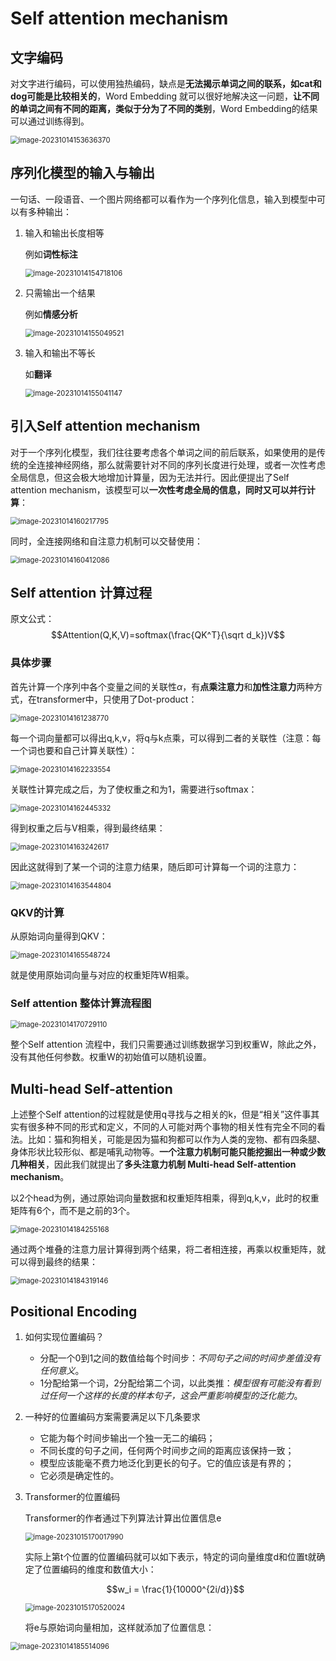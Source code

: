 # Self attention mechanism

## 文字编码

对文字进行编码，可以使用独热编码，缺点是**无法揭示单词之间的联系，如cat和dog可能是比较相关的**，Word Embedding 就可以很好地解决这一问题，**让不同的单词之间有不同的距离，类似于分为了不同的类别**，Word Embedding的结果可以通过训练得到。

<img src="https://raw.githubusercontent.com/zhangyuanwang777/Picture-cloud/main/img/image-20231014153636370.png" alt="image-20231014153636370" style="zoom:80%;" />

## 序列化模型的输入与输出

一句话、一段语音、一个图片网络都可以看作为一个序列化信息，输入到模型中可以有多种输出：

1. 输入和输出长度相等

   例如**词性标注**

   <img src="https://raw.githubusercontent.com/zhangyuanwang777/Picture-cloud/main/img/image-20231014154718106.png" alt="image-20231014154718106" style="zoom:80%;" />

2. 只需输出一个结果

   例如**情感分析**

   <img src="https://raw.githubusercontent.com/zhangyuanwang777/Picture-cloud/main/img/image-20231014155049521.png" alt="image-20231014155049521" style="zoom:80%;" />

3. 输入和输出不等长

   如**翻译**

   <img src="https://raw.githubusercontent.com/zhangyuanwang777/Picture-cloud/main/img/image-20231014155041147.png" alt="image-20231014155041147" style="zoom:80%;" />

## 引入Self attention mechanism

对于一个序列化模型，我们往往要考虑各个单词之间的前后联系，如果使用的是传统的全连接神经网络，那么就需要针对不同的序列长度进行处理，或者一次性考虑全局信息，但这会极大地增加计算量，因为无法并行。因此便提出了Self attention mechanism，该模型可以**一次性考虑全局的信息，同时又可以并行计算**：

<img src="https://raw.githubusercontent.com/zhangyuanwang777/Picture-cloud/main/img/image-20231014160217795.png" alt="image-20231014160217795" style="zoom:80%;" />

同时，全连接网络和自注意力机制可以交替使用：

<img src="https://raw.githubusercontent.com/zhangyuanwang777/Picture-cloud/main/img/image-20231014160412086.png" alt="image-20231014160412086" style="zoom:80%;" />

## Self attention 计算过程

原文公式：$$Attention(Q,K,V)=softmax(\frac{QK^T}{\sqrt d_k})V$$

### 具体步骤

首先计算一个序列中各个变量之间的关联性$\alpha$，有**点乘注意力**和**加性注意力**两种方式，在transformer中，只使用了Dot-product：

<img src="https://raw.githubusercontent.com/zhangyuanwang777/Picture-cloud/main/img/image-20231014161238770.png" alt="image-20231014161238770" style="zoom:80%;" />

每一个词向量都可以得出q,k,v，将q与k点乘，可以得到二者的关联性（注意：每一个词也要和自己计算关联性）：

<img src="https://raw.githubusercontent.com/zhangyuanwang777/Picture-cloud/main/img/image-20231014162233554.png" alt="image-20231014162233554" style="zoom:80%;" />

关联性计算完成之后，为了使权重之和为1，需要进行softmax：

<img src="https://raw.githubusercontent.com/zhangyuanwang777/Picture-cloud/main/img/image-20231014162445332.png" alt="image-20231014162445332" style="zoom:80%;" />

得到权重之后与V相乘，得到最终结果：

<img src="https://raw.githubusercontent.com/zhangyuanwang777/Picture-cloud/main/img/image-20231014163242617.png" alt="image-20231014163242617" style="zoom:80%;" />

因此这就得到了某一个词的注意力结果，随后即可计算每一个词的注意力：

<img src="https://raw.githubusercontent.com/zhangyuanwang777/Picture-cloud/main/img/image-20231014163544804.png" alt="image-20231014163544804" style="zoom:80%;" />

### QKV的计算

从原始词向量得到QKV：

<img src="https://raw.githubusercontent.com/zhangyuanwang777/Picture-cloud/main/img/image-20231014165548724.png" alt="image-20231014165548724" style="zoom:80%;" />

就是使用原始词向量与对应的权重矩阵W相乘。

### Self attention 整体计算流程图

<img src="https://raw.githubusercontent.com/zhangyuanwang777/Picture-cloud/main/img/image-20231014170729110.png" alt="image-20231014170729110" style="zoom:80%;" />

整个Self attention 流程中，我们只需要通过训练数据学习到权重W，除此之外，没有其他任何参数。权重W的初始值可以随机设置。



## Multi-head Self-attention

上述整个Self attention的过程就是使用q寻找与之相关的k，但是“相关”这件事其实有很多种不同的形式和定义，不同的人可能对两个事物的相关性有完全不同的看法。比如：猫和狗相关，可能是因为猫和狗都可以作为人类的宠物、都有四条腿、身体形状比较形似、都是哺乳动物等。**一个注意力机制可能只能挖掘出一种或少数几种相关**，因此我们就提出了**多头注意力机制 Multi-head Self-attention mechanism**。

以2个head为例，通过原始词向量数据和权重矩阵相乘，得到q,k,v，此时的权重矩阵有6个，而不是之前的3个。

<img src="https://raw.githubusercontent.com/zhangyuanwang777/Picture-cloud/main/img/image-20231014184255168.png" alt="image-20231014184255168" style="zoom:80%;" />

通过两个堆叠的注意力层计算得到两个结果，将二者相连接，再乘以权重矩阵，就可以得到最终的结果：

<img src="https://raw.githubusercontent.com/zhangyuanwang777/Picture-cloud/main/img/image-20231014184319146.png" alt="image-20231014184319146" style="zoom:80%;" />

## Positional Encoding

1. 如何实现位置编码？
   - 分配一个0到1之间的数值给每个时间步：*不同句子之间的时间步差值没有任何意义*。
   - 1分配给第一个词，2分配给第二个词，以此类推：*模型很有可能没有看到过任何一个这样的长度的样本句子，这会严重影响模型的泛化能力*。

2. 一种好的位置编码方案需要满足以下几条要求

   - 它能为每个时间步输出一个独一无二的编码；
   - 不同长度的句子之间，任何两个时间步之间的距离应该保持一致；
   - 模型应该能毫不费力地泛化到更长的句子。它的值应该是有界的；
   - 它必须是确定性的。

3. Transformer的位置编码

   Transformer的作者通过下列算法计算出位置信息e

   <img src="https://raw.githubusercontent.com/zhangyuanwang777/Picture-cloud/main/img/image-20231015170017990.png" alt="image-20231015170017990" style="zoom:80%;" />

   实际上第t个位置的位置编码就可以如下表示，特定的词向量维度d和位置t就确定了位置编码的维度和数值大小：

   $$w_i = \frac{1}{10000^{2i/d}}$$

   <img src="https://raw.githubusercontent.com/zhangyuanwang777/Picture-cloud/main/img/image-20231015170520024.png" alt="image-20231015170520024" style="zoom:80%;" />

   将e与原始词向量相加，这样就添加了位置信息：

<img src="https://raw.githubusercontent.com/zhangyuanwang777/Picture-cloud/main/img/image-20231014185514096.png" alt="image-20231014185514096" style="zoom:80%;" />



















